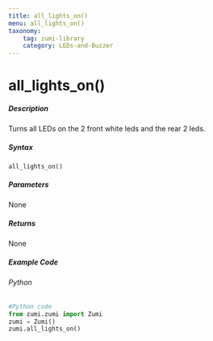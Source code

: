 ```yaml
---
title: all_lights_on()
menu: all_lights_on()
taxonomy:
    tag: zumi-library
    category: LEDs-and-Buzzer
---
```


# all_lights_on()

##### Description
Turns all LEDs on
the 2 front white leds and the rear 2 leds.


##### Syntax
```all_lights_on()```<br />

##### Parameters
None

##### Returns
None

##### Example Code
###### Python
```python
#Python code
from zumi.zumi import Zumi 
zumi = Zumi()
zumi.all_lights_on()
```